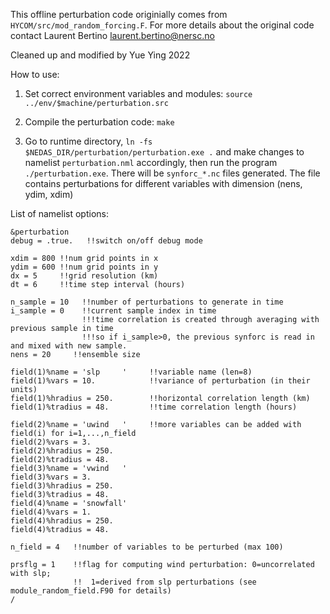 This offline perturbation code originially comes from `HYCOM/src/mod_random_forcing.F`. For more details about the original code contact Laurent Bertino laurent.bertino@nersc.no

Cleaned up and modified by Yue Ying 2022

How to use:

1. Set correct environment variables and modules: `source ../env/$machine/perturbation.src`

2. Compile the perturbation code: `make`

3. Go to runtime directory, `ln -fs $NEDAS_DIR/perturbation/perturbation.exe .` and make changes to namelist `perturbation.nml` accordingly, then run the program `./perturbation.exe`. There will be `synforc_*.nc` files generated. The file contains perturbations for different variables with dimension (nens, ydim, xdim)

List of namelist options:
```
&perturbation
debug = .true.   !!switch on/off debug mode

xdim = 800 !!num grid points in x
ydim = 600 !!num grid points in y
dx = 5     !!grid resolution (km)
dt = 6     !!time step interval (hours)

n_sample = 10   !!number of perturbations to generate in time
i_sample = 0    !!current sample index in time
                !!!time correlation is created through averaging with previous sample in time
                !!!so if i_sample>0, the previous synforc is read in and mixed with new sample.
nens = 20     !!ensemble size

field(1)%name = 'slp     '     !!variable name (len=8)
field(1)%vars = 10.            !!variance of perturbation (in their units)
field(1)%hradius = 250.        !!horizontal correlation length (km)
field(1)%tradius = 48.         !!time correlation length (hours)

field(2)%name = 'uwind   '     !!more variables can be added with field(i) for i=1,...,n_field
field(2)%vars = 3.
field(2)%hradius = 250.
field(2)%tradius = 48.
field(3)%name = 'vwind   '
field(3)%vars = 3.
field(3)%hradius = 250.
field(3)%tradius = 48.
field(4)%name = 'snowfall'
field(4)%vars = 1.
field(4)%hradius = 250.
field(4)%tradius = 48.

n_field = 4   !!number of variables to be perturbed (max 100)

prsflg = 1    !!flag for computing wind perturbation: 0=uncorrelated with slp;
              !!  1=derived from slp perturbations (see module_random_field.F90 for details)
/
```
